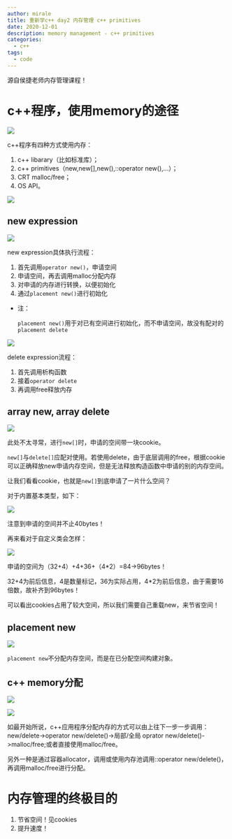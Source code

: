 ```yaml
---
author: mirale
title: 重新学c++ day2 内存管理 c++ primitives
date: 2020-12-01
description: memory management - c++ primitives
categories:
  - c++
tags:
  - code
---
```


源自侯捷老师内存管理课程！

# c++程序，使用memory的途径

![](structure.jpg)

c++程序有四种方式使用内存：
    
1. c++ libarary（比如标准库）；
2. c++ primitives（new,new[],new(),::operator new(),...）；
3. CRT malloc/free；
4. OS API。

![](memory_case.jpg)

## new expression

![](new_expression.jpg)

new expression具体执行流程：

1. 首先调用`operator new()`，申请空间
2. 申请空间，再去调用malloc分配内存
3. 对申请的内存进行转换，以便初始化
4. 通过`placement new()`进行初始化

- 注：

    `placement new()`用于对已有空间进行初始化，而不申请空间，故没有配对的`placement delete`

![](delete_expression.jpg)

delete expression流程：

1. 首先调用析构函数
2. 接着`operator delete`
3. 再调用free释放内存

## array new, array delete

![](array_new+array_delete.jpg)

此处不太寻常，进行`new[]`时，申请的空间带一块cookie。

`new[]`与`delete[]`应配对使用。若使用delete，由于底层调用的free，根据cookie可以正确释放new申请内存空间，但是无法释放构造函数中申请的别的内存空间。

让我们看看cookie，也就是`new[]`到底申请了一片什么空间？

对于内置基本类型，如下：

![](array_size.jpg)

注意到申请的空间并不止40bytes！

再来看对于自定义类会怎样：

![](array_size2.jpg)

申请的空间为（32+4）+4+36+（4*2）=84->96bytes！

32+4为前后信息，4是数量标记，36为实际占用，4*2为前后信息，由于需要16倍数，故补齐到96bytes！

可以看出cookies占用了较大空间，所以我们需要自己重载new，来节省空间！

## placement new

![](placement_new.jpg)

`placement new`不分配内存空间，而是在已分配空间构建对象。

## c++ memory分配

![](memory_allocate.jpg)

![](memory_allocate2.jpg)

如最开始所说，c++应用程序分配内存的方式可以由上往下一步一步调用：new/delete->operator new/delete()->局部/全局 oprator new/delete()->malloc/free;或者直接使用malloc/free。

另外一种是通过容器allocator，调用或使用内存池调用::operator new/delete()，再调用malloc/free进行分配。

# 内存管理的终极目的

1. 节省空间！见cookies
2. 提升速度！